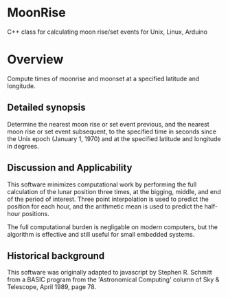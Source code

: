 # MoonRise
C++ class for calculating moon rise/set events for Unix, Linux, Arduino

# Overview
Compute times of moonrise and moonset at a specified latitude and longitude.

## Detailed synopsis
Determine the nearest moon rise or set event previous, and the nearest
moon rise or set event subsequent, to the specified time in seconds since the
Unix epoch (January 1, 1970) and at the specified latitude and longitude in
degrees.

## Discussion and Applicability
This software minimizes computational work by performing the full calculation
of the lunar position three times, at the bigging, middle, and end of the
period of interest.  Three point interpolation is used to predict the position
for each hour, and the arithmetic mean is used to predict the half-hour positions.

The full computational burden is negligable on modern computers, but the
algorithm is effective and still useful for small embedded systems.

## Historical background
This software was originally adapted to javascript by Stephen R. Schmitt
from a BASIC program from the 'Astronomical Computing' column of Sky & Telescope,
April 1989, page 78.
